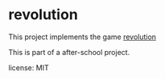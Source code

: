 # revolution

This project implements the game  [revolution](https://www.google.co.il/search?q=revolution!+board+game+wikipedia&espv=2&biw=1920&bih=955&source=lnms&tbm=isch&sa=X&ved=0ahUKEwiFkaSPjKzKAhXJthQKHRvlCSUQ_AUIBigB&dpr=1#tbm=isch&q=revolution!+board+game+)

This is part of a after-school project.

license: MIT